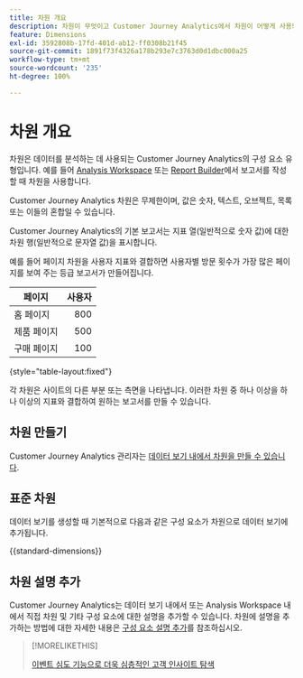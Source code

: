 ```yaml
---
title: 차원 개요
description: 차원이 무엇이고 Customer Journey Analytics에서 차원이 어떻게 사용되는지 알아봅니다.
feature: Dimensions
exl-id: 3592808b-17fd-401d-ab12-ff0308b21f45
source-git-commit: 1891f73f4326a178b293e7c3763d0d1dbc000a25
workflow-type: tm+mt
source-wordcount: '235'
ht-degree: 100%

---
```


# 차원 개요

차원은 데이터를 분석하는 데 사용되는 Customer Journey Analytics의 구성 요소 유형입니다. 예를 들어 [Analysis Workspace](/help/analysis-workspace/home.md) 또는 [Report Builder](/help/report-builder/rb-overview.md)에서 보고서를 작성할 때 차원을 사용합니다.

Customer Journey Analytics 차원은 무제한이며, 값은 숫자, 텍스트, 오브젝트, 목록 또는 이들의 혼합일 수 있습니다.

Customer Journey Analytics의 기본 보고서는 지표 열(일반적으로 숫자 값)에 대한 차원 행(일반적으로 문자열 값)을 표시합니다.

예를 들어 페이지 차원을 사용자 지표와 결합하면 사용자별 방문 횟수가 가장 많은 페이지를 보여 주는 등급 보고서가 만들어집니다.

| 페이지 | 사용자 |
| --- | ---: |
| 홈 페이지 | 800 |
| 제품 페이지 | 500 |
| 구매 페이지 | 100 |

{style="table-layout:fixed"}

각 차원은 사이트의 다른 부분 또는 측면을 나타냅니다. 이러한 차원 중 하나 이상을 하나 이상의 지표와 결합하여 원하는 보고서를 만들 수 있습니다.


## 차원 만들기

Customer Journey Analytics 관리자는 [데이터 보기 내에서 차원을 만들 수 있습니다](/help/data-views/create-dataview.md#components).

## 표준 차원

데이터 보기를 생성할 때 기본적으로 다음과 같은 구성 요소가 차원으로 데이터 보기에 추가됩니다.

{{standard-dimensions}}


## 차원 설명 추가

Customer Journey Analytics는 데이터 보기 내에서 또는 Analysis Workspace 내에서 직접 차원 및 기타 구성 요소에 대한 설명을 추가할 수 있습니다. 차원에 설명을 추가하는 방법에 대한 자세한 내용은 [구성 요소 설명 추가](/help/components/add-component-descriptions.md)를 참조하십시오.

>[!MORELIKETHIS]
>
>[이벤트 심도 기능으로 더욱 심층적인 고객 인사이트 탐색](https://experienceleaguecommunities.adobe.com/t5/adobe-analytics-blogs/discover-deeper-customer-insights-with-adobe-customer-journey/ba-p/753947?profile.language=ko#M576)
>

